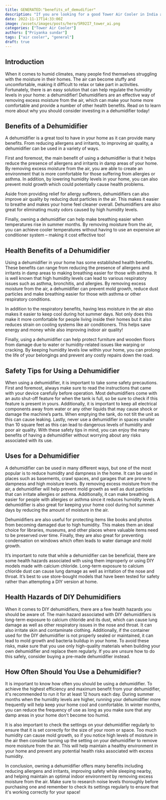 ```yaml
---
title: GENERATED:"benefits_of_demudifier"
description: "If you are looking for a good Tower Air Cooler in India and are confused with multiple options, this article is for you. We look at some of the best air coolers giving bang for the buck and have created a list of all the reliable Tower Air Coolers that you can purchase today."
date: 2022-11-17T14:33:00Z
image: /assets/images/posts/hero/5R92I7_tower_ai.png
categories: ["Tower Air Cooler"]
authors: ["Priyanka sundar"]
tags: ["air cooler", "general"]
draft: true
---
```


## Introduction


 

When it comes to humid climates, many people find themselves struggling with the moisture in their homes. The air can become stuffy and uncomfortable, making it difficult to relax or take part in activities. Fortunately, there is an easy solution that can help regulate the humidity levels in your home: a dehumidifier! Dehumidifiers are an effective way of removing excess moisture from the air, which can make your home more comfortable and provide a number of other health benefits. Read on to learn more about why you should consider investing in a dehumidifier today!


## Benefits of a Dehumidifier




A dehumidifier is a great tool to have in your home as it can provide many benefits. From reducing allergens and irritants, to improving air quality, a dehumidifier can be used in a variety of ways. 

First and foremost, the main benefit of using a dehumidifier is that it helps reduce the presence of allergens and irritants in damp areas of your home. By removing excess moisture from the air, you are able to create an environment that is more comfortable for those suffering from allergies or asthma. In addition, by lowering humidity levels in your home, you can also prevent mold growth which could potentially cause health problems. 

Aside from providing relief for allergy sufferers, dehumidifiers can also improve air quality by reducing dust particles in the air. This makes it easier to breathe and makes your home feel cleaner overall. Dehumidifiers are also great for eliminating musty odors caused by high humidity levels. 

Finally, owning a dehumidifier can help make breathing easier when temperatures rise in summer months. By removing moisture from the air, you can achieve cooler temperatures without having to use an expensive air conditioner system – making it cost effective too!


## Health Benefits of a Dehumidifier




Using a dehumidifier in your home has some established health benefits. These benefits can range from reducing the presence of allergens and irritants in damp areas to making breathing easier for those with asthma. It is well known that high humidity levels can lead to various respiratory issues such as asthma, bronchitis, and allergies. By removing excess moisture from the air, a dehumidifier can prevent mold growth, reduce dust particles and make breathing easier for those with asthma or other respiratory conditions. 

In addition to the respiratory benefits, having less moisture in the air also makes it easier to keep cool during hot summer days. Not only does this make it more comfortable for people living inside their homes but it also reduces strain on cooling systems like air conditioners. This helps save energy and money while also improving indoor air quality! 

Finally, using a dehumidifier can help protect furniture and wooden floors from damage due to water or humidity-related issues like warping or cracking. By keeping humidity levels low within your home, you can prolong the life of your belongings and prevent any costly repairs down the road.


## Safety Tips for Using a Dehumidifier




When using a dehumidifier, it is important to take some safety precautions. First and foremost, always make sure to read the instructions that came with your device carefully before operation. Most dehumidifiers come with an auto shut-off feature for when the tank is full, so be sure to check if this feature is present in yours. Additionally, it is important to keep all electrical components away from water or any other liquids that may cause shock or damage the machine’s parts. When emptying the tank, do not tilt the unit as this can cause leaking. Lastly, never use a dehumidifier in spaces smaller than 10 square feet as this can lead to dangerous levels of humidity and poor air quality. With these safety tips in mind, you can enjoy the many benefits of having a dehumidifier without worrying about any risks associated with its use.


## Uses for a Dehumidifier




A dehumidifier can be used in many different ways, but one of the most popular is to reduce humidity and dampness in the home. It can be used in places such as basements, crawl spaces, and garages that are prone to dampness and high moisture levels. By removing excess moisture from the air, a dehumidifier will help prevent mold growth as well as dust particles that can irritate allergies or asthma. Additionally, it can make breathing easier for people with allergies or asthma since it reduces humidity levels. A dehumidifier is also great for keeping your home cool during hot summer days by reducing the amount of moisture in the air. 

Dehumidifiers are also useful for protecting items like books and photos from becoming damaged due to high humidity. This makes them an ideal choice for libraries, museums, and other places where valuable items need to be preserved over time. Finally, they are also great for preventing condensation on windows which often leads to water damage and mold growth. 

It’s important to note that while a dehumidifier can be beneficial, there are some health hazards associated with using them improperly or using DIY models made with calcium chloride. Long-term exposure to calcium chloride dust can cause lung damage as well as irritation of the nose and throat. It’s best to use store-bought models that have been tested for safety rather than attempting a DIY version at home. 




## Health Hazards of DIY Dehumidifiers




When it comes to DIY dehumidifiers, there are a few health hazards you should be aware of. The main hazard associated with DIY dehumidifiers is long-term exposure to calcium chloride and its dust, which can cause lung damage as well as other respiratory issues in the nose and throat. It can also irritate skin and contaminate clothing. Additionally, if the container used for the DIY dehumidifier is not properly sealed or maintained, it can lead to mold growth and bacteria buildup in your home. To avoid these risks, make sure that you use only high-quality materials when building your own dehumidifier and replace them regularly. If you are unsure how to do this safely, consider buying a pre-made dehumidifier instead.


## How Often Should You Use a Dehumidifier?




It is important to know how often you should be using a dehumidifier. To achieve the highest efficiency and maximum benefit from your dehumidifier, it's recommended to run it for at least 12 hours each day. During summer months when the humidity levels are higher, running your dehumidifier more frequently will help keep your home cool and comfortable. In winter months, you can reduce the frequency of use as long as you make sure that any damp areas in your home don't become too humid. 

It is also important to check the settings on your dehumidifier regularly to ensure that it is set correctly for the size of your room or space. Too much humidity can cause mold growth, so if you notice high levels of moisture in the air then consider turning up the setting on your dehumidifier to remove more moisture from the air. This will help maintain a healthy environment in your home and prevent any potential health risks associated with excess humidity. 

In conclusion, owning a dehumidifier offers many benefits including reducing allergens and irritants, improving safety while sleeping nearby, and helping maintain an optimal indoor environment by removing excess moisture from the air. Make sure to research noise levels thoroughly before purchasing one and remember to check its settings regularly to ensure that it's working correctly for your space!


